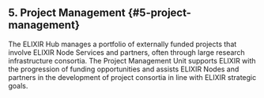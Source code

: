 ## 5. Project Management {#5-project-management}

The ELIXIR Hub manages a portfolio of externally funded projects that involve ELIXIR Node Services and partners, often through large research infrastructure consortia. The Project Management Unit supports ELIXIR with the progression of funding opportunities and assists ELIXIR Nodes and partners in the development of project consortia in line with ELIXIR strategic goals.

